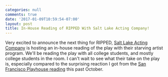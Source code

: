 ```yaml
---
categories: null
comments: true
date: '2017-01-09T10:59:54-07:00'
layout: post
title: In-House Reading of RIPPED With Salt Lake Acting Company!
---
```


Very excited to announce the next thing for RIPPED, [Salt Lake Acting Company](http://www.saltlakeactingcompany.org/) is hosting an in-house reading of the play with their starving artist program. We'll be reading the play with all college students, and mostly college students in the room. I can't wait to see what their take on the play is, especially compared to the surprising reaction I got from the [San Francisco Playhouse reading](http://rachelbublitz.com/blog/2016/10/25/last-nights-ripped-reading/) this past October.